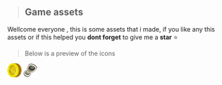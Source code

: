 >## Game assets ##

Wellcome everyone , this is some assets that i made,
if you like any this assets or 
if this helped you **dont forget** to give me a **star** ⭐


>Below is a preview of the icons


<img src="src/images/coin.png" width='32' height='32' />
<img src="src/images/weights.png" width='32' height='32' />